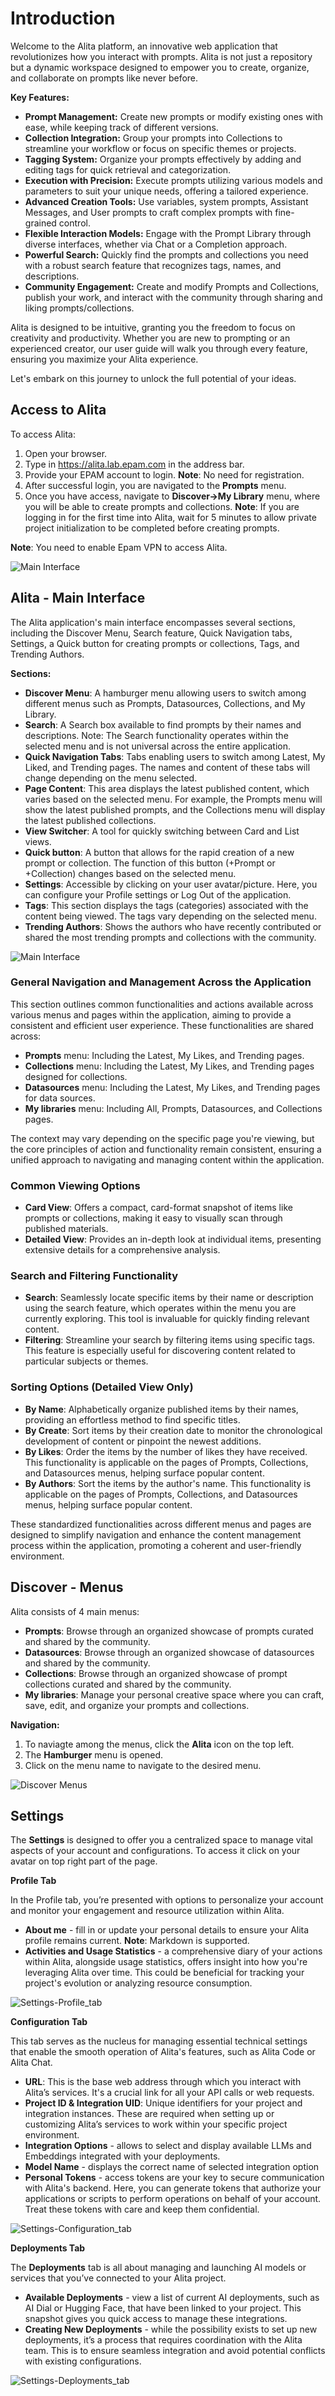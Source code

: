 # Introduction

Welcome to the Alita platform, an innovative web application that revolutionizes how you interact with prompts. Alita is not just a repository but a dynamic workspace designed to empower you to create, organize, and collaborate on prompts like never before.

**Key Features:**

* **Prompt Management:** Create new prompts or modify existing ones with ease, while keeping track of different versions.
* **Collection Integration:** Group your prompts into Collections to streamline your workflow or focus on specific themes or projects.
* **Tagging System:** Organize your prompts effectively by adding and editing tags for quick retrieval and categorization.
* **Execution with Precision:** Execute prompts utilizing various models and parameters to suit your unique needs, offering a tailored experience.
* **Advanced Creation Tools:** Use variables, system prompts, Assistant Messages, and User prompts to craft complex prompts with fine-grained control.
* **Flexible Interaction Models:** Engage with the Prompt Library through diverse interfaces, whether via Chat or a Completion approach.
* **Powerful Search:** Quickly find the prompts and collections you need with a robust search feature that recognizes tags, names, and descriptions.
* **Community Engagement:** Create and modify Prompts and Collections, publish your work, and interact with the community through sharing and liking prompts/collections.

Alita is designed to be intuitive, granting you the freedom to focus on creativity and productivity. Whether you are new to prompting or an experienced creator, our user guide will walk you through every feature, ensuring you maximize your Alita experience.

Let's embark on this journey to unlock the full potential of your ideas.

## Access to Alita

To access Alita:

1. Open your browser.
2. Type in <https://alita.lab.epam.com> in the address bar.
3. Provide your EPAM account to login. **Note**: No need for registration.
4. After successful login, you are navigated to the **Prompts** menu.
5. Once you have access, navigate to **Discover→My Library** menu, where you will be able to create prompts and collections. **Note**: If you are logging in for the first time into Alita, wait for 5 minutes to allow private project initialization to be completed before creating prompts. 

**Note**: You need to enable Epam VPN to access Alita.

![Main Interface](<../img/Main Interface.png>)

## Alita - Main Interface

The Alita application's main interface encompasses several sections, including the Discover Menu, Search feature, Quick Navigation tabs, Settings, a Quick button for creating prompts or collections, Tags, and Trending Authors.

**Sections:**

* **Discover Menu**: A hamburger menu allowing users to switch among different menus such as Prompts, Datasources, Collections, and My Library.
* **Search**: A Search box available to find prompts by their names and descriptions. Note: The Search functionality operates within the selected menu and is not universal across the entire application.
* **Quick Navigation Tabs**: Tabs enabling users to switch among Latest, My Liked, and Trending pages. The names and content of these tabs will change depending on the menu selected.
* **Page Content**: This area displays the latest published content, which varies based on the selected menu. For example, the Prompts menu will show the latest published prompts, and the Collections menu will display the latest published collections.
* **View Switcher**: A tool for quickly switching between Card and List views.
* **Quick button**: A button that allows for the rapid creation of a new prompt or collection. The function of this button (+Prompt or +Collection) changes based on the selected menu.
* **Settings**: Accessible by clicking on your user avatar/picture. Here, you can configure your Profile settings or Log Out of the application.
* **Tags**: This section displays the tags (categories) associated with the content being viewed. The tags vary depending on the selected menu.
* **Trending Authors**: Shows the authors who have recently contributed or shared the most trending prompts and collections with the community.

![Main Interface](<../img/Main Interface (Numbered).png>)

### General Navigation and Management Across the Application

This section outlines common functionalities and actions available across various menus and pages within the application, aiming to provide a consistent and efficient user experience. These functionalities are shared across:

* **Prompts** menu: Including the Latest, My Likes, and Trending pages.
* **Collections** menu: Including the Latest, My Likes, and Trending pages designed for collections.
* **Datasources** menu: Including the Latest, My Likes, and Trending pages for data sources.
* **My libraries** menu: Including All, Prompts, Datasources, and Collections pages.

The context may vary depending on the specific page you're viewing, but the core principles of action and functionality remain consistent, ensuring a unified approach to navigating and managing content within the application.

### Common Viewing Options

* **Card View**: Offers a compact, card-format snapshot of items like prompts or collections, making it easy to visually scan through published materials.
* **Detailed View**: Provides an in-depth look at individual items, presenting extensive details for a comprehensive analysis.

### Search and Filtering Functionality

* **Search**: Seamlessly locate specific items by their name or description using the search feature, which operates within the menu you are currently exploring. This tool is invaluable for quickly finding relevant content.
* **Filtering**: Streamline your search by filtering items using specific tags. This feature is especially useful for discovering content related to particular subjects or themes.

### Sorting Options (Detailed View Only)

* **By Name**: Alphabetically organize published items by their names, providing an effortless method to find specific titles.
* **By Create**: Sort items by their creation date to monitor the chronological development of content or pinpoint the newest additions.
* **By Likes**: Order the items by the number of likes they have received. This functionality is applicable on the pages of Prompts, Collections, and Datasources menus, helping surface popular content.
* **By Authors**: Sort the items by the author's name. This functionality is applicable on the pages of Prompts, Collections, and Datasources menus, helping surface popular content.

These standardized functionalities across different menus and pages are designed to simplify navigation and enhance the content management process within the application, promoting a coherent and user-friendly environment.


## Discover - Menus

Alita consists of 4 main menus:

* **Prompts**: Browse through an organized showcase of prompts curated and shared by the community.
* **Datasources**:  Browse through an organized showcase of datasources and shared by the community.
* **Collections**: Browse through an organized showcase of prompt collections curated and shared by the community.
* **My libraries**: Manage your personal creative space where you can craft, save, edit, and organize your prompts and collections.

**Navigation:**

1. To naviagte among the menus, click the **Alita** icon on the top left.
2. The **Hamburger** menu is opened.
3. Click on the menu name to navigate to the desired menu.

![Discover Menus](<../img/Discover Menus.png>)

## Settings

The **Settings** is designed to offer you a centralized space to manage vital aspects of your account and configurations. To access it click on your avatar on top right part of the page. 

**Profile Tab**

In the Profile tab, you’re presented with options to personalize your account and monitor your engagement and resource utilization within Alita.

* **About me** - fill in or update your personal details to ensure your Alita profile remains current. **Note**: Markdown is supported.
* **Activities and Usage Statistics** - a comprehensive diary of your actions within Alita, alongside usage statistics, offers insight into how you're leveraging Alita over time. This could be beneficial for tracking your project's evolution or analyzing resource consumption.

![Settings-Profile_tab](../img/Settings-Profile_tab.png)

**Configuration Tab**

This tab serves as the nucleus for managing essential technical settings that enable the smooth operation of Alita's features, such as Alita Code or Alita Chat.

* **URL**: This is the base web address through which you interact with Alita’s services. It's a crucial link for all your API calls or web requests.
* **Project ID & Integration UID**: Unique identifiers for your project and integration instances. These are required when setting up or customizing Alita’s services to work within your specific project environment.
* **Integration Options** - allows to select and display available LLMs and Embeddings integrated with your deployments.
* **Model Name** - displays the correct name of selected integration option
* **Personal Tokens** - access tokens are your key to secure communication with Alita's backend. Here, you can generate tokens that authorize your applications or scripts to perform operations on behalf of your account. Treat these tokens with care and keep them confidential.

![Settings-Configuration_tab](../img/Settings-Configuration_tab.png)

**Deployments Tab**

The **Deployments** tab is all about managing and launching AI models or services that you’ve connected to your Alita project.

* **Available Deployments** - view a list of current AI deployments, such as AI Dial or Hugging Face, that have been linked to your project. This snapshot gives you quick access to manage these integrations.
* **Creating New Deployments** - while the possibility exists to set up new deployments, it’s a process that requires coordination with the Alita team. This is to ensure seamless integration and avoid potential conflicts with existing configurations.

![Settings-Deployments_tab](../img/Settings-Deployments_tab.png)